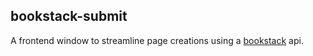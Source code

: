 ## bookstack-submit
A frontend window to streamline page creations using a [bookstack](https://github.com/BookStackApp/BookStack) api.
